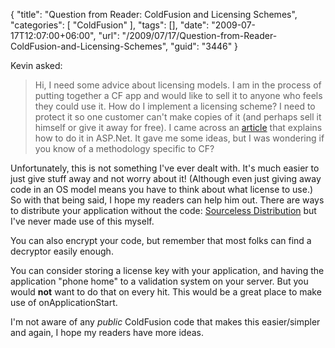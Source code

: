 {
	"title": "Question from Reader: ColdFusion and Licensing Schemes",
	"categories": [
		"ColdFusion"
	],
	"tags": [],
	"date": "2009-07-17T12:07:00+06:00",
	"url": "/2009/07/17/Question-from-Reader-ColdFusion-and-Licensing-Schemes",
	"guid": "3446"
}

Kevin asked:

<blockquote>
<p>
Hi, I need some advice about licensing models. I am in the process of putting together a CF app and would like to sell it to anyone who feels they could use it. How do I implement a licensing scheme? I need to protect it so one customer
can't make copies of it (and perhaps sell it himself or give it away for free). I came across an <a href="http://msdn.microsoft.com/en-us/library/aa479017.aspx">article</a> that explains how to do it in ASP.Net. It gave me some ideas, but I was wondering if you know of  a methodology specific to CF?
</p>
</blockquote>

Unfortunately, this is not something I've ever dealt with. It's much easier to just give stuff away and not worry about it! (Although even just giving away code in an OS model means you have to think about what license to use.) So with that being said, I hope my readers can help him out. There are ways to distribute your application without the code: <a href="http://livedocs.adobe.com/coldfusion/8/htmldocs/help.html?content=deploying_5.html">Sourceless Distribution</a> but I've never made use of this myself. 

You can also encrypt your code, but remember that most folks can find a decryptor easily enough. 

You can consider storing a license key with your application, and having the application "phone home" to a validation system on your server. But you would <b>not</b> want to do that on every hit. This would be a great place to make use of onApplicationStart.

I'm not aware of any <i>public</i> ColdFusion code that makes this easier/simpler and again, I hope my readers have more ideas.